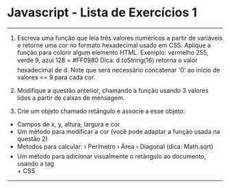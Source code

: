 # Javascript - Lista de Exercícios 1

* * *

1) Escreva uma função que leia três valores numéricos a partir de variáveis e retorne uma cor no formato hexadecimal usado em CSS. Aplique a função para colorir algum elemento HTML.
Exemplo: vermelho 255, verde 9, azul 128 = #FF0980
Dica: d.toString(16) retorna o valor hexadecimal de d. Note que será necessário concatenar '0' ao inicio de valores <= 9 para cada cor.

2) Modifique a questão anterior, chamando a função usando 3 valores lidos a partir de caixas de mensagem.

3) Crie um objeto chamado retângulo e associe a esse objeto:
* Campos de x, y, altura, largura e cor
* Um método para modificar a cor (você pode adaptar a função usada na questão 2)
* Metodos para calcular:
› Perímetro
› Área
› Diagonal (dica: Math.sqrt)
* Um método para adicionar visualmente o retângulo ao documento, usando a tag <div> + CSS

* * *
